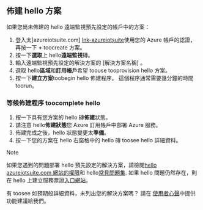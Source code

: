 ## <a name="provision-hello-solution"></a>佈建 hello 方案

如果您尚未佈建的 hello 遠端監視預先設定的帳戶中的方案：

1. 登入太[azureiotsuite.com] [ lnk-azureiotsuite]使用您的 Azure 帳戶的認證，再按一下 **+**  toocreate 方案。
2. 按一下**選取**上 hello**遠端監視**磚。
3. 輸入遠端監視預先設定的解決方案的 [解決方案名稱]  。
4. 選取 hello**區域**和**訂用帳戶**希望 toouse tooprovision hello 方案。
5. 按一下**建立方案**toobegin hello 佈建程序。 這個程序通常需要幾分鐘的時間 toorun。

### <a name="wait-for-hello-provisioning-process-toocomplete"></a>等候佈建程序 toocomplete hello
1. 按一下具有您方案的 hello 磚**佈建**狀態。
2. 請注意 hello**佈建狀態**您 Azure 訂用帳戶中部署 Azure 服務。
3. 佈建完成之後，hello 狀態變更太**準備**。
4. 按一下您的方案在 hello 右窗格中的 hello 磚 toosee hello 詳細資料。

> [!NOTE]
> 如果您遇到的問題部署 hello 預先設定的解決方案，請檢閱[hello azureiotsuite.com 網站的權限][ lnk-permissions]和 hello[常見問題集][lnk-faq]. 如果 hello 問題仍然存在，則在 hello 上建立服務票證[入口網站][lnk-portal]。
> 
> 

有 toosee 如預期般詳細資料，未列出您的解決方案嗎？ 請在 [使用者心聲](https://feedback.azure.com/forums/321918-azure-iot)中提供功能建議給我們。

[lnk-azureiotsuite]: https://www.azureiotsuite.com
[lnk-permissions]: ../articles/iot-suite/iot-suite-permissions.md
[lnk-portal]: http://portal.azure.com/
[lnk-faq]: ../articles/iot-suite/iot-suite-faq.md